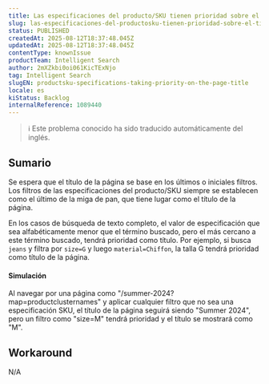 ```yaml
---
title: Las especificaciones del producto/SKU tienen prioridad sobre el título de la página
slug: las-especificaciones-del-productosku-tienen-prioridad-sobre-el-titulo-de-la-pagina
status: PUBLISHED
createdAt: 2025-08-12T18:37:48.045Z
updatedAt: 2025-08-12T18:37:48.045Z
contentType: knownIssue
productTeam: Intelligent Search
author: 2mXZkbi0oi061KicTExNjo
tag: Intelligent Search
slugEN: productsku-specifications-taking-priority-on-the-page-title
locale: es
kiStatus: Backlog
internalReference: 1089440
---
```


>ℹ️ Este problema conocido ha sido traducido automáticamente del inglés.

## Sumario


Se espera que el título de la página se base en los últimos o iniciales filtros. Los filtros de las especificaciones del producto/SKU siempre se establecen como el último de la miga de pan, que tiene lugar como el título de la página.

En los casos de búsqueda de texto completo, el valor de especificación que sea alfabéticamente menor que el término buscado, pero el más cercano a este término buscado, tendrá prioridad como título. Por ejemplo, si busca `jeans` y filtra por `size=G` y luego `material=Chiffon`, la talla G tendrá prioridad como título de la página.


#### Simulación


Al navegar por una página como "/summer-2024?map=productclusternames" y aplicar cualquier filtro que no sea una especificación SKU, el título de la página seguirá siendo "Summer 2024", pero un filtro como "size=M" tendrá prioridad y el título se mostrará como "M".

## Workaround


N/A


